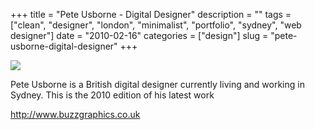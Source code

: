 +++
title = "Pete Usborne - Digital Designer"
description = ""
tags = ["clean", "designer", "london", "minimalist", "portfolio", "sydney", "web designer"]
date = "2010-02-16"
categories = ["design"]
slug = "pete-usborne-digital-designer"
+++


 

  <div id="screens-thumbs" class="clearfix">
    <div class="txt-center" id="design-submission"><a href="http://www.buzzgraphics.co.uk/"><img id='bluga-thumbnail-2314' class='bluga-thumbnail large' src='//media.konigi.com/bluga/
wt4b7b38f968713_large.jpg'/></a></div>  
  </div>   
<p>Pete Usborne is a British digital designer currently living and working in Sydney. This is the 2010 edition of his latest work</p>

<p><a href="http://www.buzzgraphics.co.uk/">http://www.buzzgraphics.co.uk</a></p>




